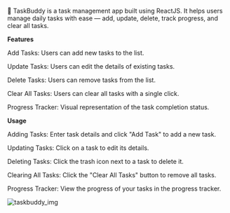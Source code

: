 🚀 TaskBuddy is a task management app built using ReactJS. It helps users manage daily tasks with ease — add, update, delete, track progress, and clear all tasks.

**Features**

Add Tasks: Users can add new tasks to the list.

Update Tasks: Users can edit the details of existing tasks.

Delete Tasks: Users can remove tasks from the list.

Clear All Tasks: Users can clear all tasks with a single click.

Progress Tracker: Visual representation of the task completion status.

**Usage**

Adding Tasks: Enter task details and click "Add Task" to add a new task.

Updating Tasks: Click on a task to edit its details.

Deleting Tasks: Click the trash icon next to a task to delete it.

Clearing All Tasks: Click the "Clear All Tasks" button to remove all tasks.

Progress Tracker: View the progress of your tasks in the progress tracker.

![taskbuddy_img](https://github.com/user-attachments/assets/29e6184e-27f2-4d1b-a9a0-24b2384e77e3)
